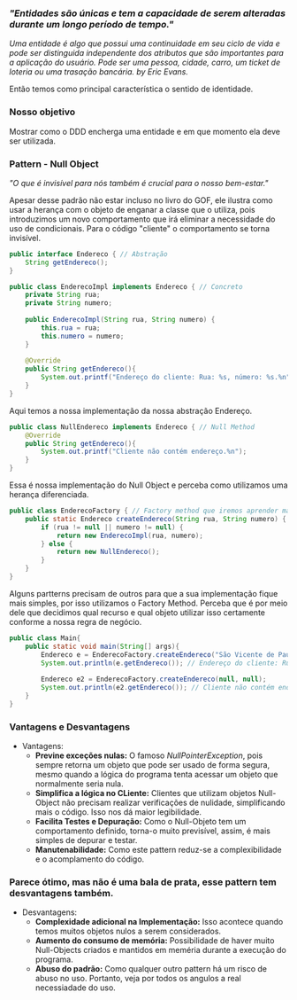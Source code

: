### _"Entidades são únicas e tem a capacidade de serem alteradas durante um longo período de tempo."_

_Uma entidade é algo que possui uma continuidade em seu ciclo de vida e pode  ser distinguida independente dos atributos que são importantes para a aplicação do usuário.
Pode ser uma pessoa, cidade, carro, um ticket de loteria ou uma trasação bancária. by Eric Evans._


Então temos como principal característica o sentido de identidade.

### Nosso objetivo
Mostrar como o DDD encherga uma entidade  e em que momento ela deve ser utilizada.

### Pattern - Null Object
_"O que é invisível para nós também é crucial para o nosso bem-estar."_

Apesar desse padrão não estar incluso no livro do GOF, ele ilustra como usar a herança com o objeto de enganar a classe que o utiliza, pois
introduzimos um novo comportamento que irá eliminar a necessidade do uso de condicionais. 
Para o código "cliente" o comportamento se torna invisível.

```java
public interface Endereco { // Abstração
    String getEndereco();
}
```

```java
public class EnderecoImpl implements Endereco { // Concreto
    private String rua;
    private String numero;
    
    public EnderecoImpl(String rua, String numero) {
        this.rua = rua;
        this.numero = numero;
    }
    
    @Override
    public String getEndereco(){
        System.out.printf("Endereço do cliente: Rua: %s, número: %s.%n", rua, numero);
    }
}
```
Aqui temos a nossa implementação da nossa abstração Endereço.

```java
public class NullEndereco implements Endereco { // Null Method
    @Override
    public String getEndereco(){
        System.out.printf("Cliente não contém endereço.%n");
    }
}
```
Essa é nossa implementação do Null Object e perceba como utilizamos uma herança diferenciada.

```java
public class EnderecoFactory { // Factory method que iremos aprender mais a frente
    public static Endereco createEndereco(String rua, String numero) {
        if (rua != null || numero != null) {
            return new EnderecoImpl(rua, numero);
        } else {
            return new NullEndereco();
        }
    }
}
```
Alguns partterns precisam de outros para que a sua implementação fique mais simples, por isso utilizamos o Factory Method.
Perceba que é por meio dele que decidimos qual recurso e qual objeto utilizar isso certamente conforme a nossa regra de negócio.

```java
public class Main{
    public static void main(String[] args){
        Endereco e = EnderecoFactory.createEndereco("São Vicente de Paula", "118");
        System.out.println(e.getEndereco()); // Endereço do cliente: Rua: São Vicente de Paula, número: 118.
        
        Endereco e2 = EnderecoFactory.createEndereco(null, null);
        System.out.println(e2.getEndereco()); // Cliente não contém endereço.
    }
}
```

### Vantagens e Desvantagens
 - Vantagens:
   - **Previne exceções nulas:** O famoso _NullPointerException_, pois sempre retorna um objeto que pode ser usado de forma segura, 
   mesmo quando a lógica do programa tenta acessar um objeto que normalmente seria nula.
   - **Simplifica a lógica no CLiente:** Clientes que utilizam objetos Null-Object não precisam realizar verificações de nulidade, 
   simplificando mais o código. Isso nos dá maior legibilidade.
   - **Facilita Testes e Depuração:** Como o Null-Objeto tem um comportamento definido, torna-o muito previsível, assim, 
   é mais simples de depurar e testar.
   - **Manutenabilidade:** Como este pattern reduz-se a complexibilidade e o acomplamento do código.
   
### Parece ótimo, mas não é uma bala de prata, esse pattern tem desvantagens também.

 - Desvantagens:
   - **Complexidade adicional na Implementação:** Isso acontece quando temos muitos objetos nulos a serem considerados.
   - **Aumento do consumo de memória:** Possibilidade de haver muito Null-Objects criados e mantidos em meméria durante a execução do programa.
   - **Abuso do padrão:** Como qualquer outro pattern há um risco de abuso no uso. Portanto, veja por todos os angulos a real necessiadade do uso. 